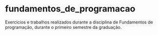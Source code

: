 # fundamentos_de_programacao
Exercicios e trabalhos realizados durante a disciplina de Fundamentos de programação, durante o primeiro semestre da graduação.
